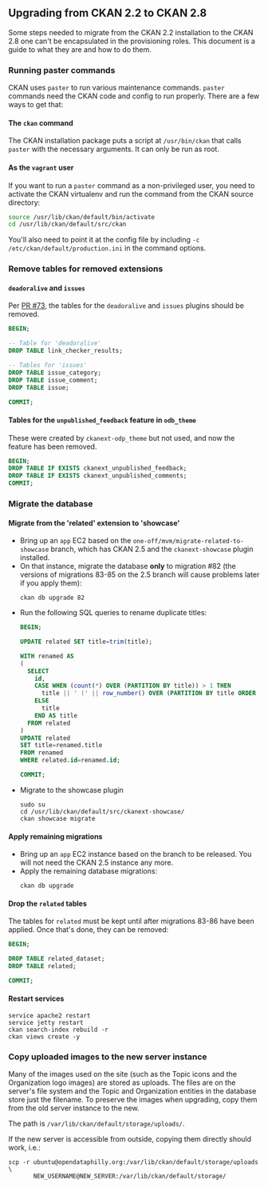 ## Upgrading from CKAN 2.2 to CKAN 2.8

Some steps needed to migrate from the CKAN 2.2 installation to the CKAN 2.8 one can't be
encapsulated in the provisioning roles.  This document is a guide to what they are and how to
do them.

### Running paster commands

CKAN uses `paster` to run various maintenance commands. `paster` commands need the CKAN code and config to run properly. There are a few ways to get that:

#### The `ckan` command
The CKAN installation package puts a script at `/usr/bin/ckan` that calls `paster` with the
necessary arguments.  It can only be run as root.

#### As the `vagrant` user
If you want to run a `paster` command as a non-privileged user, you need to activate the CKAN
virtualenv and run the command from the CKAN source directory:
```bash
source /usr/lib/ckan/default/bin/activate
cd /usr/lib/ckan/default/src/ckan
```
You'll also need to point it at the config file by including `-c /etc/ckan/default/production.ini`
in the command options.

### Remove tables for removed extensions

#### `deadoralive` and `issues`
Per [PR #73](https://github.com/azavea/opendataphilly-ckan/pull/73), the tables for the
`deadoralive` and `issues` plugins should be removed.

```sql
BEGIN;

-- Table for 'deadoralive'
DROP TABLE link_checker_results;

-- Tables for 'issues'
DROP TABLE issue_category;
DROP TABLE issue_comment;
DROP TABLE issue;

COMMIT;
```

#### Tables for the `unpublished_feedback` feature in `odb_theme`

These were created by `ckanext-odp_theme` but not used, and now the feature has been removed.
```sql
BEGIN;
DROP TABLE IF EXISTS ckanext_unpublished_feedback;
DROP TABLE IF EXISTS ckanext_unpublished_comments;
COMMIT;
```

### Migrate the database

#### Migrate from the 'related' extension to 'showcase'

- Bring up an `app` EC2 based on the `one-off/mvm/migrate-related-to-showcase` branch, which has CKAN 2.5 and the `ckanext-showcase` plugin installed.
- On that instance, migrate the database **only** to migration #82 (the versions of migrations 83-85 on the 2.5 branch will cause problems later if you apply them):
  ```
  ckan db upgrade 82
  ```
- Run the following SQL queries to rename duplicate titles:
  ```sql
  BEGIN;

  UPDATE related SET title=trim(title);

  WITH renamed AS
  (
    SELECT
      id,
      CASE WHEN (count(*) OVER (PARTITION BY title)) > 1 THEN
        title || ' (' || row_number() OVER (PARTITION BY title ORDER BY id) || ')'
      ELSE
        title
      END AS title
    FROM related
  )
  UPDATE related
  SET title=renamed.title
  FROM renamed
  WHERE related.id=renamed.id;

  COMMIT;
  ```
- Migrate to the showcase plugin
  ```
  sudo su
  cd /usr/lib/ckan/default/src/ckanext-showcase/
  ckan showcase migrate
  ```

#### Apply remaining migrations

- Bring up an `app` EC2 instance based on the branch to be released. You will not need the CKAN 2.5 instance any more.
- Apply the remaining database migrations:
  ```
  ckan db upgrade
  ```

#### Drop the `related` tables
  The tables for `related` must be kept until after migrations 83-86 have been applied. Once that's done, they can be removed:
  ```sql
  BEGIN;

  DROP TABLE related_dataset;
  DROP TABLE related;

  COMMIT;
  ```

#### Restart services
  ```
  service apache2 restart
  service jetty restart
  ckan search-index rebuild -r
  ckan views create -y
  ```

### Copy uploaded images to the new server instance

Many of the images used on the site (such as the Topic icons and the Organization logo images)
are stored as uploads.  The files are on the server's file system and the Topic and Organization
entities in the database store just the filename. To preserve the images when upgrading, copy
them from the old server instance to the new.

The path is `/var/lib/ckan/default/storage/uploads/`.

If the new server is accessible from outside, copying them directly should work, i.e.:
```
scp -r ubuntu@opendataphilly.org:/var/lib/ckan/default/storage/uploads \
       NEW_USERNAME@NEW_SERVER:/var/lib/ckan/default/storage/
```
